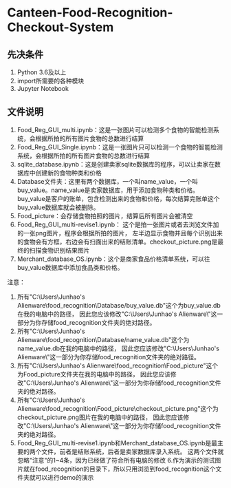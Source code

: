 # Canteen-Food-Recognition-Checkout-System
## 先决条件
1. Python 3.6及以上
2. import所需要的各种模块
3. Jupyter Notebook
## 文件说明
1. Food_Reg_GUI_multi.ipynb：这是一张图片可以检测多个食物的智能检测系统，会根据所拍的所有图片食物的总数进行结算
3. Food_Reg_GUI_Single.ipynb：这是一张图片只可以检测一个食物的智能检测系统，会根据所拍的所有图片食物的总数进行结算
4. sqlite_database.ipynb：这是创建卖家sqlite数据库的程序，可以让卖家在数据库中创建新的食物种类和价格
5. Database文件夹：这里有两个数据库，一个叫name_value，一个叫buy_value。name_value是卖家数据库，用于添加食物种类和价格。
buy_value是客户的账单，包含检测出来的食物和价格，每次结算完账单这个buy_value数据库就会被删除。
5. Food_picture：会存储食物拍照的图片，结算后所有图片会被清空
6. Food_Reg_GUI_multi-revise1.ipynb： 这个是拍一张图片或者去浏览文件加的一张png图片，程序会根据所拍的图片，
左半边显示食物并且每个识别出来的食物会有方框，右边会有扫面出来的结账清单。checkout_picture.png是最终的扫描食物识别结果图片
7. Merchant_database_OS.ipynb：这个是商家食品价格清单系统，可以往buy_value数据库中添加食品类和价格。

注意：
1. 所有"C:\\Users\\Junhao's Alienware\\food_recognition\\Database/buy_value.db"这个为buy_value.db在我的电脑中的路径，
因此您应该修改"C:\\Users\\Junhao's Alienware\\"这一部分为你存储food_recognition文件夹的绝对路径。
2. 所有"C:\\Users\\Junhao's Alienware\\food_recognition\\Database/name_value.db"这个为name_value.db在我的电脑中的路径，
因此您应该修改"C:\\Users\\Junhao's Alienware\\"这一部分为你存储food_recognition文件夹的绝对路径。
3. 所有"C:\\Users\\Junhao's Alienware\\food_recognition\\Food_picture"这个为Food_picture文件夹在我的电脑中的路径，
因此您应该修改"C:\\Users\\Junhao's Alienware\\"这一部分为你存储food_recognition文件夹的绝对路径。
4. 所有"C:\\Users\\Junhao's Alienware\\food_recognition\\Food_picture\\checkout_picture.png"这个为checkout_picture.png图片在我的电脑中的路径，
因此您应该修改"C:\\Users\\Junhao's Alienware\\"这一部分为你存储food_recognition文件夹的绝对路径。
5. Food_Reg_GUI_multi-revise1.ipynb和Merchant_database_OS.ipynb是最主要的两个文件，前者是结账系统，后者是卖家数据库录入系统。
这两个文件就忽略"注意"的1~4条，因为已经做了符合所有电脑的修改
6.作为演示的测试图片就在food_recognition的目录下，所以只用浏览到food_recognition这个文件夹就可以进行demo的演示
